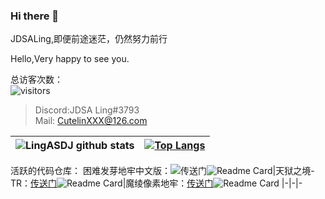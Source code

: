### Hi there 👋

<!--
**deng-rui/deng-rui** is a ✨ _special_ ✨ repository because its `README.md` (this file) appears on your GitHub profile.

Here are some ideas to get you started:

- 🔭 I’m currently working on ...
- 🌱 I’m currently learning ...
- 👯 I’m looking to collaborate on ...
- 🤔 I’m looking for help with ...
- 💬 Ask me about ...
- 📫 How to reach me: ...
- 😄 Pronouns: ...
- ⚡ Fun fact: ...
-->
JDSALing,即便前途迷茫，仍然努力前行

Hello,Very happy to see you.

总访客次数：  
![visitors](https://visitor-badge.glitch.me/badge?page_id=LingASDJ.LingASDJ)

> Discord:JDSA Ling#3793  
> Mail: CutelinXXX@126.com  

|![LingASDJ github stats](https://github-readme-stats.vercel.app/api/?username=LingASDJ&show_icons=true&title_color=fff&icon_color=ffff00&text_color=00ffff&bg_color=000) |[![Top Langs](https://github-readme-stats.vercel.app/api/top-langs/?username=LingASDJ&hide=java&layout=compact&show_icons=true&title_color=fff&icon_color=ffff00&text_color=00ffff&bg_color=000)](https://github.com/anuraghazra/github-readme-stats)
|-|-

活跃的代码仓库：
困难发芽地牢中文版：![传送门](https://github.com/LingASDJ/harder-sprouted-pd)![Readme Card](https://github-readme-stats.vercel.app/api/pin/?username=LingASDJ&repo=harder-sprouted-pd&show_icons=true&title_color=fff&icon_color=ffff00&text_color=00ffff&bg_color=000)|天狱之境-TR：[传送门](https://github.com/LingASDJ/SkyHell)![Readme Card](https://github-readme-stats.vercel.app/api/pin/?username=LingASDJ&repo=SkyHell&show_icons=true&title_color=fff&icon_color=ffff00&text_color=00ffff&bg_color=000)|魔绫像素地牢：[传送门](https://github.com/AnsdoShip/Magic-Ling-Pixel-Dungeon)![Readme Card](https://github-readme-stats.vercel.app/api/pin/?username=AnsdoShip&repo=magic-ling-pixel-dungeon-part2&show_icons=true&title_color=fff&icon_color=ffff00&text_color=00ffff&bg_color=000)
|-|-|-
